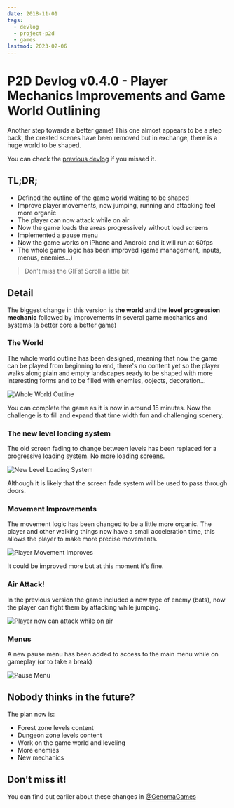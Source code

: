 ```yaml
---
date: 2018-11-01
tags:
  - devlog
  - project-p2d
  - games
lastmod: 2023-02-06
---
```


# P2D Devlog v0.4.0 - Player Mechanics Improvements and Game World Outlining

Another step towards a better game! This one almost appears to be a step back, the created scenes have been removed but in exchange, there is a huge world to be shaped.

You can check the [previous devlog](../09/p2d-devlog-v0-3-0-enemies-and-new-location) if you missed it.

## TL;DR;

- Defined the outline of the game world waiting to be shaped
- Improve player movements, now jumping, running and attacking feel more organic
- The player can now attack while on air
- Now the game loads the areas progressively without load screens
- Implemented a pause menu
- Now the game works on iPhone and Android and it will run at 60fps
- The whole game logic has been improved (game management, inputs, menus, enemies...)

> Don't miss the GIFs! Scroll a little bit

## Detail

The biggest change in this version is **the world** and the **level progression mechanic** followed by improvements in several game mechanics and systems (a better core a better game)

### The World

The whole world outline has been designed, meaning that now the game can be played from beginning to end, there's no content yet so the player walks along plain and empty landscapes ready to be shaped with more interesting forms and to be filled with enemies, objects, decoration...

![Whole World Outline](https://i.imgur.com/sBa4xAd.gif)

You can complete the game as it is now in around 15 minutes. Now the challenge is to fill and expand that time width fun and challenging scenery.

### The new level loading system

The old screen fading to change between levels has been replaced for a progressive loading system. No more loading screens.

![New Level Loading System](https://i.imgur.com/lYso4er.gif)

Although it is likely that the screen fade system will be used to pass through doors.

### Movement Improvements

The movement logic has been changed to be a little more organic. The player and other walking things now have a small acceleration time, this allows the player to make more precise movements.

![Player Movement Improves](https://i.imgur.com/IDUkZBE.gif)

It could be improved more but at this moment it's fine.

### Air Attack!

In the previous version the game included a new type of enemy (bats), now the player can fight them by attacking while jumping.

![Player now can attack while on air](https://i.imgur.com/iKHQIBl.gif)

### Menus

A new pause menu has been added to access to the main menu while on gameplay (or to take a break)

![Pause Menu](https://i.imgur.com/5rpZXGp.gif)

## Nobody thinks in the future?

The plan now is:

- Forest zone levels content
- Dungeon zone levels content
- Work on the game world and leveling
- More enemies
- New mechanics

## Don't miss it!

You can find out earlier about these changes in [@GenomaGames](https://twitter.com/GenomaGames)
